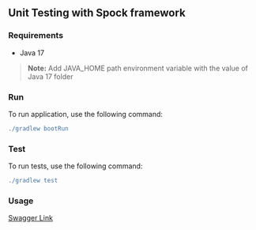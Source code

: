 ## Unit Testing with Spock framework

### Requirements

- Java 17

> **Note:** Add JAVA_HOME path environment variable with the value of Java 17 folder

### Run

To run application, use the following command:

   ```gradle
   ./gradlew bootRun
   ```

### Test

To run tests, use the following command:

   ```gradle
   ./gradlew test
   ```

### Usage

[Swagger Link](http://localhost:8888/swagger-ui/index.html)